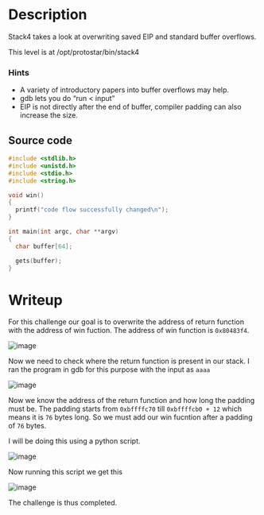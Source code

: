 # Description
Stack4 takes a look at overwriting saved EIP and standard buffer overflows.

This level is at /opt/protostar/bin/stack4

### Hints

- A variety of introductory papers into buffer overflows may help.
- gdb lets you do “run < input”
- EIP is not directly after the end of buffer, compiler padding can also increase the size.
## Source code
```C
#include <stdlib.h>
#include <unistd.h>
#include <stdio.h>
#include <string.h>

void win()
{
  printf("code flow successfully changed\n");
}

int main(int argc, char **argv)
{
  char buffer[64];

  gets(buffer);
}
```

# Writeup
For this challenge our goal is to overwrite the address of return function with the address of win fuction. The address of win function is `0x80483f4`.

![image](https://github.com/AKripper/COPS-CSOC/assets/167231621/34aa5ee5-e8b0-45a2-a06d-0f3701140523)

Now we need to check where the return function is present in our stack. I ran the program in gdb for this purpose with the input as `aaaa`

![image](https://github.com/AKripper/COPS-CSOC/assets/167231621/4b23ea0b-eab3-4beb-b14f-f96d38d68c9b)

Now we know the address of the return function and how long the padding must be. The padding starts from `0xbffffc70` till `0xbffffcb0 + 12` which means it is `76` bytes long.
So we must add our win fucntion after a padding of `76` bytes.


I will be doing this using a python script.

![image](https://github.com/AKripper/COPS-CSOC/assets/167231621/1bcdadd9-ca8b-4e16-a28d-1dbf3dfce500)

Now running this script we get this

![image](https://github.com/AKripper/COPS-CSOC/assets/167231621/ebfcd265-c24b-4522-a1af-e630f92b1180)

The challenge is thus completed.
